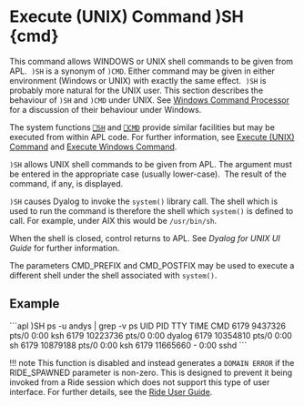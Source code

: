 <h1 class="heading"><span class="name">Execute (UNIX) Command</span> <span class="command">)SH {cmd}</span></h1>

This command allows WINDOWS or UNIX shell commands to be given from APL.  `)SH` is a synonym of `)CMD`. Either command may be given in either environment (Windows or UNIX) with exactly the same effect.  `)SH` is probably more natural for the UNIX user. This section describes the behaviour of `)SH` and `)CMD` under UNIX. See [Windows Command Processor](cmd.md) for a discussion of their behaviour under Windows.

The system functions [`⎕SH`](../system-functions/execute-unix-command.md) and [`⎕CMD`](../system-functions/execute-windows-command.md) provide similar facilities but may be executed from within APL code. For further information, see [Execute (UNIX) Command](../system-functions/execute-unix-command.md) and [Execute Windows Command](../system-functions/execute-windows-command.md).


`)SH` allows UNIX shell commands to be given from APL. The argument must be entered in the appropriate case (usually lower-case).  The result of the command, if any, is displayed.

`)SH` causes Dyalog to invoke the `system()` library call. The shell which is used to run the command is therefore the shell which `system()` is defined to call. For example, under AIX this would be `/usr/bin/sh`.

When the shell is closed, control returns to APL. See *Dyalog for UNIX UI Guide* for further information.

The parameters CMD_PREFIX and CMD_POSTFIX may be used to execute a different shell under the shell associated with `system()`.

<h2 class="example">Example</h2>
```apl
      )SH ps -u andys | grep -v ps
   UID      PID    TTY  TIME CMD
  6179  9437326  pts/0  0:00 ksh
  6179 10223736  pts/0  0:00 dyalog
  6179 10354810  pts/0  0:00 sh
  6179 10879188  pts/0  0:00 ksh
  6179 11665660      -  0:00 sshd
```

!!! note
    This function is disabled and instead generates a `DOMAIN ERROR` if the RIDE_SPAWNED parameter is non-zero. This is designed to prevent it being invoked from a Ride session which does not support this type of user interface. For further details, see the [Ride User Guide](https://dyalog.github.io/ride).


